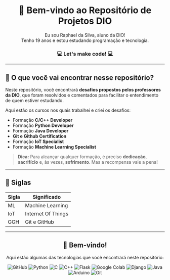 <h1 align="center">👋 Bem-vindo ao Repositório de Projetos DIO</h1>




<p align="center">
  Eu sou Raphael da Silva, aluno da DIO! <br>
  Tenho 19 anos e estou estudando programação e tecnologia.
</p>

<h3 align="center">💻 Let's make code! 💻</h3>

---

## 🧐 O que você vai encontrar nesse repositório?

Neste repositório, você encontrará **desafios propostos pelos professores da DIO**, que foram resolvidos e comentados para facilitar o entendimento de quem estiver estudando.

Aqui estão os cursos nos quais trabalhei e criei os desafios:

- Formação **C/C++ Developer**
- Formação **Python Developer**
- Formação **Java Developer**
- **Git e Github Certification**
- Formação **IoT Specialist**
- Formação **Machine Learning Specialist**

> **Dica:** Para alcançar qualquer formação, é preciso **dedicação**, **sacrifício** e, às vezes, **sofrimento**. Mas a recompensa vale a pena!

---

## 📝 Siglas

| Sigla | Significado |
| ----- | ----------- |
|   ML  | Machine Learning |
|  IoT  | Internet Of Things |
|  GGH  | Git e GitHub |

---

<h2 align="center">🚀 Bem-vindo!</h2>

<p align="center">
  Aqui estão algumas das tecnologias que você encontrará neste repositório:
</p>

<p align="center">
  <img src="https://img.shields.io/badge/GitHub-100000?style=for-the-badge&logo=github&logoColor=white" alt="GitHub">
  <img src="https://img.shields.io/badge/Python-14354C?style=for-the-badge&logo=python&logoColor=white" alt="Python">
  <img src="https://img.shields.io/badge/C-00599C?style=for-the-badge&logo=c&logoColor=white" alt="C">
  <img src="https://img.shields.io/badge/C%2B%2B-00599C?style=for-the-badge&logo=c%2B%2B&logoColor=white" alt="C++">
  <img src="https://img.shields.io/badge/Flask-000000?style=for-the-badge&logo=flask&logoColor=white" alt="Flask">
  <img src="https://img.shields.io/badge/Colab-F9AB00?style=for-the-badge&logo=googlecolab&color=525252" alt="Google Colab">
  <img src="https://img.shields.io/badge/Django-092E20?style=for-the-badge&logo=django&logoColor=white" alt="Django">
  <img src="https://img.shields.io/badge/Java-ED8B00?style=for-the-badge&logo=openjdk&logoColor=white" alt="Java">
  <img src="https://img.shields.io/badge/Arduino-00979D?style=for-the-badge&logo=Arduino&logoColor=white" alt="Arduino">
  <img src="https://img.shields.io/badge/GIT-E44C30?style=for-the-badge&logo=git&logoColor=white" alt="Git">
</p>
